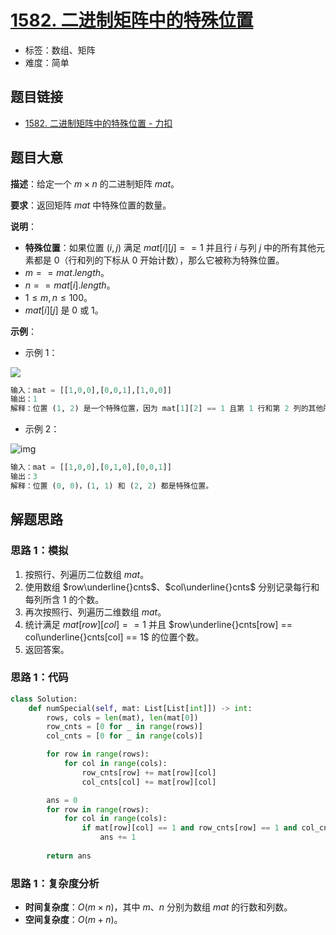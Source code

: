 # [1582. 二进制矩阵中的特殊位置](https://leetcode.cn/problems/special-positions-in-a-binary-matrix/)

- 标签：数组、矩阵
- 难度：简单

## 题目链接

- [1582. 二进制矩阵中的特殊位置 - 力扣](https://leetcode.cn/problems/special-positions-in-a-binary-matrix/)

## 题目大意

**描述**：给定一个 $m \times n$ 的二进制矩阵 $mat$。

**要求**：返回矩阵 $mat$ 中特殊位置的数量。

**说明**：

- **特殊位置**：如果位置 $(i, j)$ 满足 $mat[i][j] == 1$ 并且行 $i$ 与列 $j$ 中的所有其他元素都是 $0$（行和列的下标从 $0$ 开始计数），那么它被称为特殊位置。
- $m == mat.length$。
- $n == mat[i].length$。
- $1 \le m, n \le 100$。
- $mat[i][j]$ 是 $0$ 或 $1$。

**示例**：

- 示例 1：

![](https://assets.leetcode.com/uploads/2021/12/23/special1.jpg)

```python
输入：mat = [[1,0,0],[0,0,1],[1,0,0]]
输出：1
解释：位置 (1, 2) 是一个特殊位置，因为 mat[1][2] == 1 且第 1 行和第 2 列的其他所有元素都是 0。
```

- 示例 2：

![img](https://assets.leetcode.com/uploads/2021/12/24/special-grid.jpg)

```python
输入：mat = [[1,0,0],[0,1,0],[0,0,1]]
输出：3
解释：位置 (0, 0)，(1, 1) 和 (2, 2) 都是特殊位置。
```

## 解题思路

### 思路 1：模拟

1. 按照行、列遍历二位数组 $mat$。
2. 使用数组 $row\underline{}cnts$、$col\underline{}cnts$ 分别记录每行和每列所含 $1$ 的个数。
3. 再次按照行、列遍历二维数组 $mat$。
4. 统计满足 $mat[row][col] == 1$ 并且 $row\underline{}cnts[row] == col\underline{}cnts[col] == 1$ 的位置个数。 
5. 返回答案。

### 思路 1：代码

```Python
class Solution:
    def numSpecial(self, mat: List[List[int]]) -> int:
        rows, cols = len(mat), len(mat[0])
        row_cnts = [0 for _ in range(rows)]
        col_cnts = [0 for _ in range(cols)]

        for row in range(rows):
            for col in range(cols):
                row_cnts[row] += mat[row][col]
                col_cnts[col] += mat[row][col]

        ans = 0
        for row in range(rows):
            for col in range(cols):
                if mat[row][col] == 1 and row_cnts[row] == 1 and col_cnts[col] == 1:
                    ans += 1
        
        return ans
```

### 思路 1：复杂度分析

- **时间复杂度**：$O(m \times n)$，其中 $m$、$n$ 分别为数组 $mat$ 的行数和列数。
- **空间复杂度**：$O(m + n)$。

